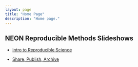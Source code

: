 ```yaml
---
layout: page
title: "Home Page"
description: "Home page."
---
```



## NEON Reproducible Methods Slideshows


* <a href="http://neonscience.github.io/slide-shows/intro-reprod-science.html" target="_blank">Intro to Reproducible Science</a>

* <a href="http://neonscience.github.io/slide-shows/share-publish-archive-slideshow.html" target="_blank">Share, Publish, Archive</a>

